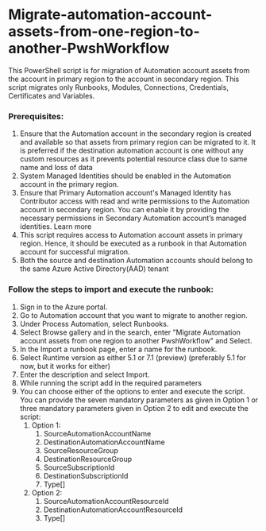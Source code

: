 # Migrate-automation-account-assets-from-one-region-to-another-PwshWorkflow
This PowerShell script is for migration of Automation account assets from the account in primary region to the account in secondary region. This script migrates only Runbooks, Modules, Connections, Credentials, Certificates and Variables.
### Prerequisites:
1. Ensure that the Automation account in the secondary region is created and available so that assets from primary region can be migrated to it. It is preferred if the destination automation account is one without any custom resources as it prevents potential resource class due to same name and loss of data
2. System Managed Identities should be enabled in the Automation account in the primary region.
3. Ensure that Primary Automation account's Managed Identity has Contributor access with read and write permissions to the Automation account in secondary region. You can enable it by providing the necessary permissions in Secondary Automation account’s managed identities. Learn more
4. This script requires access to Automation account assets in primary region. Hence, it should be executed as a runbook in that Automation account for successful migration.
5. Both the source and destination Automation accounts should belong to the same Azure Active Directory(AAD) tenant
### Follow the steps to import and execute the runbook:

1. Sign in to the Azure portal.
2. Go to Automation account that you want to migrate to another region.
3. Under Process Automation, select Runbooks.
4. Select Browse gallery and in the search, enter "Migrate Automation account assets from one region to another PwshWorkflow" and Select.
5. In the Import a runbook page, enter a name for the runbook.
6. Select Runtime version as either 5.1 or 7.1 (preview) (preferably 5.1 for now, but it works for either)
7. Enter the description and select Import.
8. While running the script add in the required parameters 
9. You can choose either of the options to enter and execute the script. You can provide the seven mandatory parameters as given in Option 1 or three mandatory parameters given in Option 2 to edit and execute the script:
	1. Option 1:
		1. SourceAutomationAccountName
		2. DestinationAutomationAccountName
		3. SourceResourceGroup
		4. DestinationResourceGroup
		5. SourceSubscriptionId
		6. DestinationSubscriptionId
		7. Type[]
	2. Option 2:
		1. SourceAutomationAccountResourceId
		2. DestinationAutomationAccountResourceId
		3. Type[] 	
	
